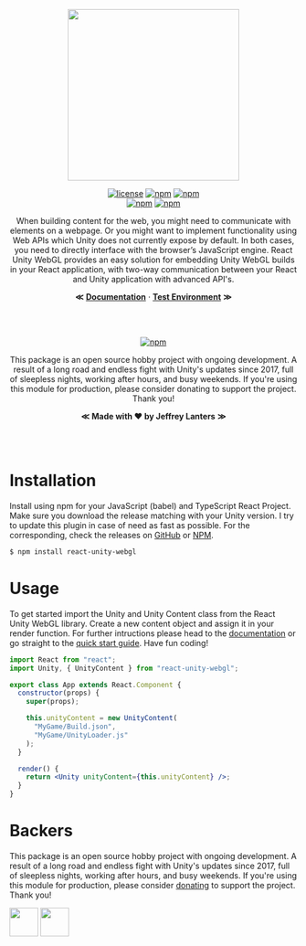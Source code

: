 <div align="center">

<img src="https://raw.githubusercontent.com/elraccoone/react-unity-webgl/master/.github/WIKI/logo.png" height="300px"></br>

[![license](https://img.shields.io/badge/license-Apache_2.0-red.svg?style=for-the-badge)]()
[![npm](https://img.shields.io/npm/v/react-unity-webgl.svg?style=for-the-badge)]()
[![npm](https://img.shields.io/badge/build-passing-brightgreen.svg?style=for-the-badge)]()
<br/>
[![npm](https://img.shields.io/github/stars/elraccoone/react-unity-webgl.svg?style=for-the-badge)]()
[![npm](https://img.shields.io/npm/dt/react-unity-webgl.svg?style=for-the-badge)]()

When building content for the web, you might need to communicate with elements on a webpage. Or you might want to implement functionality using Web APIs which Unity does not currently expose by default. In both cases, you need to directly interface with the browser’s JavaScript engine. React Unity WebGL provides an easy solution for embedding Unity WebGL builds in your React application, with two-way communication between your React and Unity application with advanced API's.

**&Lt;**
[**Documentation**](https://github.com/elraccoone/react-unity-webgl/wiki) &middot;
[**Test Environment**](https://github.com/jeffreylanters/react-unity-webgl-test)
**&Gt;**

<br/><br/>

[![npm](https://img.shields.io/badge/support_the_project-donate-E12C9A.svg?style=for-the-badge)](https://paypal.me/jeffreylanters)

This package is an open source hobby project with ongoing development. A result of a long road and endless fight with Unity's updates since 2017, full of sleepless nights, working after hours, and busy weekends. If you're using this module for production, please consider donating to support the project. Thank you!

**&Lt;**
**Made with &hearts; by Jeffrey Lanters**
**&Gt;**

<br/><br/>

</div>

# Installation

Install using npm for your JavaScript (babel) and TypeScript React Project. Make sure you download the release matching with your Unity version. I try to update this plugin in case of need as fast as possible. For the corresponding, check the releases on [GitHub](https://github.com/elraccoone/react-unity-webgl/releases) or [NPM](https://www.npmjs.com/package/react-unity-webgl).

```sh
$ npm install react-unity-webgl
```

# Usage

To get started import the Unity and Unity Content class from the React Unity WebGL library. Create a new content object and assign it in your render function. For further intructions please head to the [documentation](https://github.com/elraccoone/react-unity-webgl/wiki) or go straight to the [quick start guide](https://github.com/elraccoone/react-unity-webgl/wiki/Quick-Start-Guide). Have fun coding!

```jsx
import React from "react";
import Unity, { UnityContent } from "react-unity-webgl";

export class App extends React.Component {
  constructor(props) {
    super(props);

    this.unityContent = new UnityContent(
      "MyGame/Build.json",
      "MyGame/UnityLoader.js"
    );
  }

  render() {
    return <Unity unityContent={this.unityContent} />;
  }
}
```


# Backers

This package is an open source hobby project with ongoing development. A result of a long road and endless fight with Unity's updates since 2017, full of sleepless nights, working after hours, and busy weekends. If you're using this module for production, please consider [donating](https://paypal.me/jeffreylanters) to support the project. Thank you!

[<img src="https://avatars2.githubusercontent.com/u/2016308?s=460&v=4" width="50" height="50" />](https://github.com/mrniket)
[<img src="https://avatars3.githubusercontent.com/u/20756439?s=460&v=4" width="50" height="50" />](https://github.com/webbertakken)
